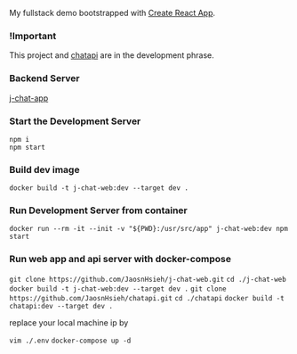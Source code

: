 My fullstack demo bootstrapped with [Create React App](https://github.com/facebookincubator/create-react-app).

<!-- ## Table of Contents

- [Updating to New Releases](#updating-to-new-releases) -->

### !Important

This project and [chatapi](https://github.com/JaosnHsieh/chatapi/tree/develop) are in the development phrase.

### Backend Server

[j-chat-app](https://github.com/JaosnHsieh/j-chat-web)

### Start the Development Server

```
npm i
npm start
```

### Build dev image

`docker build -t j-chat-web:dev --target dev .`

### Run Development Server from container

`docker run --rm -it --init -v "${PWD}:/usr/src/app" j-chat-web:dev npm start`

### Run web app and api server with docker-compose

`git clone https://github.com/JaosnHsieh/j-chat-web.git`
`cd ./j-chat-web`
`docker build -t j-chat-web:dev --target dev .`
`git clone https://github.com/JaosnHsieh/chatapi.git`
`cd ./chatapi`
`docker build -t chatapi:dev --target dev .`

replace your local machine ip by

`vim ./.env`
`docker-compose up -d`
